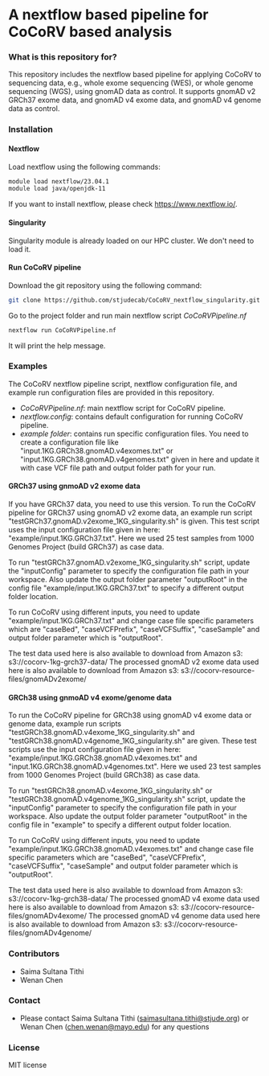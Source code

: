 # A nextflow based pipeline for CoCoRV based analysis #

### What is this repository for? ###
This repository includes the nextflow based pipeline for applying CoCoRV to sequencing data, e.g., whole exome sequencing (WES), or whole genome sequencing (WGS), using gnomAD data as control. It supports gnomAD v2 GRCh37 exome data, and gnomAD v4 exome data, and gnomAD v4 genome data as control.    

### Installation ###

#### Nextflow ####
Load nextflow using the following commands:
```bash
module load nextflow/23.04.1
module load java/openjdk-11
```
If you want to install nextflow, please check https://www.nextflow.io/.

#### Singularity ####
Singularity module is already loaded on our HPC cluster. We don't need to load it.

#### Run CoCoRV pipeline ####
Download the git repository using the following command:
```bash
git clone https://github.com/stjudecab/CoCoRV_nextflow_singularity.git
```
Go to the project folder and run main nextflow script *CoCoRVPipeline.nf*
```bash
nextflow run CoCoRVPipeline.nf
```
It will print the help message.

### Examples ###
The CoCoRV nextflow pipeline script, nextflow configuration file, and example run configuration files are provided in this repository.

* *CoCoRVPipeline.nf*: main nextflow script for CoCoRV pipeline.
* *nextflow.config*: contains default configuration for running CoCoRV pipeline.
* *example folder*: contains run specific configuration files. You need to create a configuration file like "input.1KG.GRCh38.gnomAD.v4exomes.txt" or "input.1KG.GRCh38.gnomAD.v4genomes.txt" given in here and update it with case VCF file path and output folder path for your run.

#### GRCh37 using gnmoAD v2 exome data ####
If you have GRCh37 data, you need to use this version. To run the CoCoRV pipeline for GRCh37 using gnomAD v2 exome data, an example run script "testGRCh37.gnomAD.v2exome_1KG_singularity.sh" is given. This test script uses the input configuration file given in here: "example/input.1KG.GRCh37.txt". Here we used 25 test samples from 1000 Genomes Project (build GRCh37) as case data.

To run "testGRCh37.gnomAD.v2exome_1KG_singularity.sh" script, update the "inputConfig" parameter to specify the configuration file path in your workspace. Also update the output folder parameter "outputRoot" in the config file "example/input.1KG.GRCh37.txt" to specify a different output folder location.

To run CoCoRV using different inputs, you need to update "example/input.1KG.GRCh37.txt" and change case file specific parameters which are "caseBed", "caseVCFPrefix", "caseVCFSuffix", "caseSample" and output folder parameter which is "outputRoot".

The test data used here is also available to download from Amazon s3: s3://cocorv-1kg-grch37-data/
The processed gnomAD v2 exome data used here is also available to download from Amazon s3: s3://cocorv-resource-files/gnomADv2exome/

#### GRCh38 using gnmoAD v4 exome/genome data ####
To run the CoCoRV pipeline for GRCh38 using gnomAD v4 exome data or genome data, example run scripts "testGRCh38.gnomAD.v4exome_1KG_singularity.sh" and "testGRCh38.gnomAD.v4genome_1KG_singularity.sh" are given. These test scripts use the input configuration file given in here: "example/input.1KG.GRCh38.gnomAD.v4exomes.txt" and "input.1KG.GRCh38.gnomAD.v4genomes.txt". Here we used 23 test samples from 1000 Genomes Project (build GRCh38) as case data.

To run "testGRCh38.gnomAD.v4exome_1KG_singularity.sh" or "testGRCh38.gnomAD.v4genome_1KG_singularity.sh" script, update the "inputConfig" parameter to specify the configuration file path in your workspace. Also update the output folder parameter "outputRoot" in the config file in "example" to specify a different output folder location.

To run CoCoRV using different inputs, you need to update "example/input.1KG.GRCh38.gnomAD.v4exomes.txt" and change case file specific parameters which are "caseBed", "caseVCFPrefix", "caseVCFSuffix", "caseSample" and output folder parameter which is "outputRoot".

The test data used here is also available to download from Amazon s3: s3://cocorv-1kg-grch38-data/
The processed gnomAD v4 exome data used here is also available to download from Amazon s3: s3://cocorv-resource-files/gnomADv4exome/
The processed gnomAD v4 genome data used here is also available to download from Amazon s3: s3://cocorv-resource-files/gnomADv4genome/

### Contributors ###
* Saima Sultana Tithi
* Wenan Chen

### Contact ###
* Please contact Saima Sultana Tithi (saimasultana.tithi@stjude.org) or Wenan Chen (chen.wenan@mayo.edu) for any questions

### License ###
MIT license
